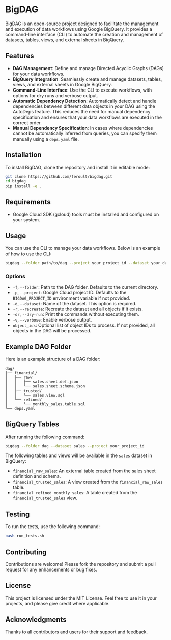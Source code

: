 # BigDAG

BigDAG is an open-source project designed to facilitate the management and execution of data workflows using Google BigQuery. It provides a command-line interface (CLI) to automate the creation and management of datasets, tables, views, and external sheets in BigQuery.

## Features

- **DAG Management**: Define and manage Directed Acyclic Graphs (DAGs) for your data workflows.
- **BigQuery Integration**: Seamlessly create and manage datasets, tables, views, and external sheets in Google BigQuery.
- **Command-Line Interface**: Use the CLI to execute workflows, with options for dry runs and verbose output.
- **Automatic Dependency Detection**: Automatically detect and handle dependencies between different data objects in your DAG using the AutoDeps feature. This reduces the need for manual dependency specification and ensures that your data workflows are executed in the correct order.
- **Manual Dependency Specification**: In cases where dependencies cannot be automatically inferred from queries, you can specify them manually using a `deps.yaml` file.

## Installation

To install BigDAG, clone the repository and install it in editable mode:

```bash
git clone https://github.com/feroult/bigdag.git
cd bigdag
pip install -e .
```

## Requirements

- Google Cloud SDK (gcloud) tools must be installed and configured on your system.

## Usage

You can use the CLI to manage your data workflows. Below is an example of how to use the CLI:

```bash
bigdag --folder path/to/dag --project your_project_id --dataset your_dataset_name
```

### Options

- `-f`, `--folder`: Path to the DAG folder. Defaults to the current directory.
- `-p`, `--project`: Google Cloud project ID. Defaults to the `BIGDAG_PROJECT_ID` environment variable if not provided.
- `-d`, `--dataset`: Name of the dataset. This option is required.
- `-r`, `--recreate`: Recreate the dataset and all objects if it exists.
- `-dr`, `--dry-run`: Print the commands without executing them.
- `-v`, `--verbose`: Enable verbose output.
- `object_ids`: Optional list of object IDs to process. If not provided, all objects in the DAG will be processed.

## Example DAG Folder

Here is an example structure of a DAG folder:

```
dag/
├── financial/
│   ├── raw/
│   │   ├── sales.sheet.def.json
│   │   └── sales.sheet.schema.json
│   ├── trusted/
│   │   └── sales.view.sql
│   └── refined/
│       └── monthly_sales.table.sql
└── deps.yaml
```

## BigQuery Tables

After running the following command:

```bash
bigdag --folder dag --dataset sales --project your_project_id
```

The following tables and views will be available in the `sales` dataset in BigQuery:

- `financial_raw_sales`: An external table created from the sales sheet definition and schema.
- `financial_trusted_sales`: A view created from the `financial_raw_sales` table.
- `financial_refined_monthly_sales`: A table created from the `financial_trusted_sales` view.

## Testing

To run the tests, use the following command:

```bash
bash run_tests.sh
```

## Contributing

Contributions are welcome! Please fork the repository and submit a pull request for any enhancements or bug fixes.

## License

This project is licensed under the MIT License. Feel free to use it in your projects, and please give credit where applicable.

## Acknowledgments

Thanks to all contributors and users for their support and feedback.